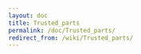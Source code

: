 ```yaml
---
layout: doc
title: Trusted_parts
permalink: /doc/Trusted_parts/
redirect_from: /wiki/Trusted_parts/
---
```



